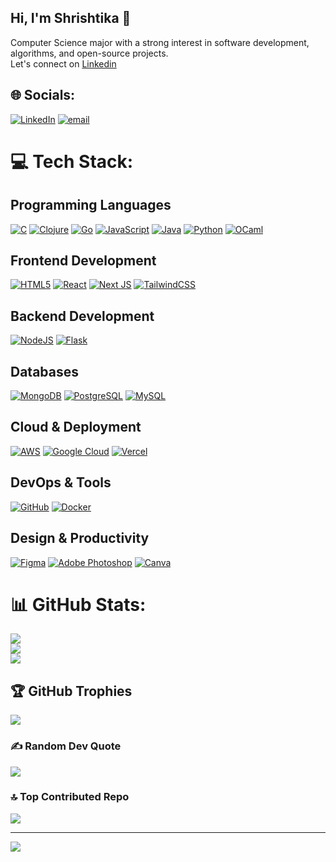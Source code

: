 ## Hi, I'm Shrishtika 👋

Computer Science major with a strong interest in software development, algorithms, and open-source projects.</br>
Let's connect on [Linkedin](https://www.linkedin.com/in/shrishtika-bajracharya/)

## 🌐 Socials:
[![LinkedIn](https://img.shields.io/badge/LinkedIn-%230077B5.svg?logo=linkedin&logoColor=white)](https://linkedin.com/in/shrishtika-bajracharya) [![email](https://img.shields.io/badge/Email-D14836?logo=gmail&logoColor=white)](mailto:shrishtika.bajracharya03@gmail.com) 

# 💻 Tech Stack:

## **Programming Languages**
[![C](https://img.shields.io/badge/c-%2300599C.svg?style=for-the-badge&logo=c&logoColor=white)](https://devdocs.io/c/) [![Clojure](https://img.shields.io/badge/Clojure-%23Clojure.svg?style=for-the-badge&logo=Clojure&logoColor=Clojure)](https://clojure.org/) [![Go](https://img.shields.io/badge/go-%2300ADD8.svg?style=for-the-badge&logo=go&logoColor=white)](https://go.dev/) [![JavaScript](https://img.shields.io/badge/javascript-%23323330.svg?style=for-the-badge&logo=javascript&logoColor=%23F7DF1E)](https://developer.mozilla.org/en-US/docs/Web/JavaScript) [![Java](https://img.shields.io/badge/java-%23ED8B00.svg?style=for-the-badge&logo=openjdk&logoColor=white)](https://docs.oracle.com/en/java/) [![Python](https://img.shields.io/badge/python-3670A0?style=for-the-badge&logo=python&logoColor=ffdd54)](https://docs.python.org/3/) [![OCaml](https://img.shields.io/badge/OCaml-%23E98407.svg?style=for-the-badge&logo=ocaml&logoColor=white)](https://ocaml.org/)

## **Frontend Development**
[![HTML5](https://img.shields.io/badge/html5-%23E34F26.svg?style=for-the-badge&logo=html5&logoColor=white)](https://developer.mozilla.org/en-US/docs/Web/HTML) [![React](https://img.shields.io/badge/react-%2320232a.svg?style=for-the-badge&logo=react&logoColor=%2361DAFB)](https://react.dev/) [![Next JS](https://img.shields.io/badge/Next-black?style=for-the-badge&logo=next.js&logoColor=white)](https://nextjs.org/) [![TailwindCSS](https://img.shields.io/badge/tailwindcss-%2338B2AC.svg?style=for-the-badge&logo=tailwind-css&logoColor=white)](https://tailwindcss.com/)

## **Backend Development**
[![NodeJS](https://img.shields.io/badge/node.js-6DA55F?style=for-the-badge&logo=node.js&logoColor=white)](https://nodejs.org/) [![Flask](https://img.shields.io/badge/flask-%23000.svg?style=for-the-badge&logo=flask&logoColor=white)](https://flask.palletsprojects.com/)

## **Databases**
[![MongoDB](https://img.shields.io/badge/MongoDB-%234ea94b.svg?style=for-the-badge&logo=mongodb&logoColor=white)](https://www.mongodb.com/docs/) [![PostgreSQL](https://img.shields.io/badge/postgres-%23316192.svg?style=for-the-badge&logo=postgresql&logoColor=white)](https://www.postgresql.org/docs/) [![MySQL](https://img.shields.io/badge/mysql-4479A1.svg?style=for-the-badge&logo=mysql&logoColor=white)](https://dev.mysql.com/doc/)

## **Cloud & Deployment**
[![AWS](https://img.shields.io/badge/AWS-%23FF9900.svg?style=for-the-badge&logo=amazon-aws&logoColor=white)](https://aws.amazon.com/documentation/) [![Google Cloud](https://img.shields.io/badge/GoogleCloud-%234285F4.svg?style=for-the-badge&logo=google-cloud&logoColor=white)](https://cloud.google.com/docs/) [![Vercel](https://img.shields.io/badge/vercel-%23000000.svg?style=for-the-badge&logo=vercel&logoColor=white)](https://vercel.com/docs)

## **DevOps & Tools**
[![GitHub](https://img.shields.io/badge/github-%23121011.svg?style=for-the-badge&logo=github&logoColor=white)](https://docs.github.com/) [![Docker](https://img.shields.io/badge/docker-%230db7ed.svg?style=for-the-badge&logo=docker&logoColor=white)](https://docs.docker.com/)

## **Design & Productivity**
[![Figma](https://img.shields.io/badge/figma-%23F24E1E.svg?style=for-the-badge&logo=figma&logoColor=white)](https://www.figma.com/) [![Adobe Photoshop](https://img.shields.io/badge/adobe%20photoshop-%2331A8FF.svg?style=for-the-badge&logo=adobe%20photoshop&logoColor=white)](https://www.adobe.com/products/photoshop.html) [![Canva](https://img.shields.io/badge/Canva-%2300C4CC.svg?style=for-the-badge&logo=Canva&logoColor=white)](https://www.canva.com/)

# 📊 GitHub Stats:
![](https://github-readme-stats.vercel.app/api?username=sbajrac2&theme=vue-dark&hide_border=false&include_all_commits=true&count_private=false)<br/>
![](https://nirzak-streak-stats.vercel.app/?user=sbajrac2&theme=vue-dark&hide_border=false)<br/>
![](https://github-readme-stats.vercel.app/api/top-langs/?username=sbajrac2&theme=vue-dark&hide_border=false&include_all_commits=true&count_private=false&layout=compact)

## 🏆 GitHub Trophies
![](https://github-profile-trophy.vercel.app/?username=sbajrac2&theme=radical&no-frame=false&no-bg=false&margin-w=4)

### ✍️ Random Dev Quote
![](https://quotes-github-readme.vercel.app/api?type=horizontal&theme=radical)

### 🔝 Top Contributed Repo
![](https://github-contributor-stats.vercel.app/api?username=sbajrac2&limit=5&theme=dark&combine_all_yearly_contributions=true)

---
[![](https://visitcount.itsvg.in/api?id=sbajrac2&icon=2&color=9)](https://visitcount.itsvg.in)
